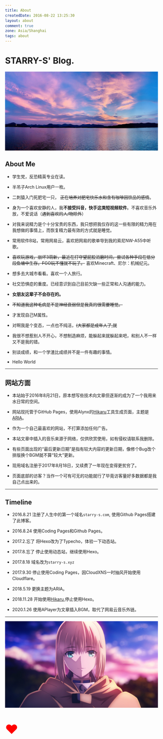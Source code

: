 ```yaml
---
title: About
createdDate: 2016-08-22 13:25:30
layout: about
comment: true
zone: Asia/Shanghai
tags: about
---
```

# STARRY-S' Blog.

![](images/westlake.jpg)

<!--aplayer
{
    "name": "夏恋",
    "artist": "Otokaze",
    "theme": "#F6890E",
    "url": "https://music.starry-s.xyz/music/Otokaze - 夏恋.m4a",
    "cover": "https://music.starry-s.xyz/music/cover/4450823069239492.jpg"
}
-->

## About Me

* 学生党，反恐精英专业在读。

* 半吊子Arch Linux用户一枚。

* 二刺猿入门死肥宅一只， ~~正在培养对肥宅快乐水和含有咖啡因饮品的感情~~。

* 身为一个喜欢安静的人，我**不接受抖音，快手这类短视频软件**。不喜欢音乐外放，不爱说话（~~遇到喜欢的人/物除外~~）

* 对我来说精力是个十分宝贵的东西，我只想把我仅存的这一些有限的精力用在我想做的事情上，而恢复精力最有效的方式就是睡觉。

* 常用软件B站，常用网易云，喜欢把网易的歌单导到我的索尼NW-A55中听歌。

* ~~喜欢玩游戏，崩坏3萌新，最近在打守望屁股消磨时间，尝试各种手段在低分段鱼塘中生存。FGO玩不懂就不玩了。~~ 喜欢Minecraft、尼尔：机械纪元。

* 想多去大城市看看。喜欢一个人旅行。

* 社交恐惧症的重度。已经意识到自己目前欠缺一些正常和人沟通的能力。

* **女朋友这辈子不会存在的。**

* ~~不知道我这种毛病是不是神经衰弱但是我真的很需要睡觉。~~

* 才发现自己M属性。

* 对啊我是个变态，一点也不纯洁，~~(大家都是成年人了,就~~

* 我很不想惹别人不开心，不想制造麻烦，能躲起来就躲起来吧，和别人不一样又不是我的错。

* 别谈成绩，和一个学渣比成绩并不是一件有趣的事情。

* Hello World

----

## 网站方面

* 本站始于2016年8月21日，原本想写些技术向文章但逐渐的成为了一个我用来水日常的空间。

* 网站现托管于GitHub Pages，使用Alynx的[Hikaru](https://github.com/AlynxZhou/hikaru/)工具生成页面，主题是[ARIA](https://github.com/AlynxZhou/hikaru-theme-aria)。

* 作为一个自己最喜欢的网站，不打算添加任何广告。

* 本站文章中插入的音乐来源于网络，仅供欣赏使用，如有侵权请联系我删除。

* 有些页面出现的“最后更新日期”是指有较大内容的更新日期，像修个Bug改个排版换个BGM就不算“较大”更新。

* 现用域名注册于2017年8月18日，又续费了一年现在变得更贫穷了。

* 页面底部的访客？当作一个可有可无的功能就行了毕竟访客量好多数据都是我自己点出来的。

----

## Timeline

* 2016.8.21  注册了人生中的第一个域名`starry-s.com`, 使用Github Pages搭建了此博客。

* 2016.8.24  使用Coding Pages和Github Pages。

* 2017.2.忘了 将Hexo改为了Typecho，体验一下动态站。

* 2017.8.忘了 停止使用动态站，继续使用Hexo。

* 2017.8.18  域名改为`starry-s.xyz`

* 2017.9.30  停止使用Coding Pages，因CloudXNS一时抽风开始使用Cloudflare。

* 2018.5.19  更换主题为ARIA。

* 2018.11.28 开始使用[Hikaru](https://github.com/AlynxZhou/hikaru/),停止使用Hexo。

* 2020.1.26 使用APlayer为文章插入BGM，取代了网易云音乐外链。

----

![Saber](images/saber.jpg)


<p style="font-size:300%; color:#FF0000;">&hearts;</p>
